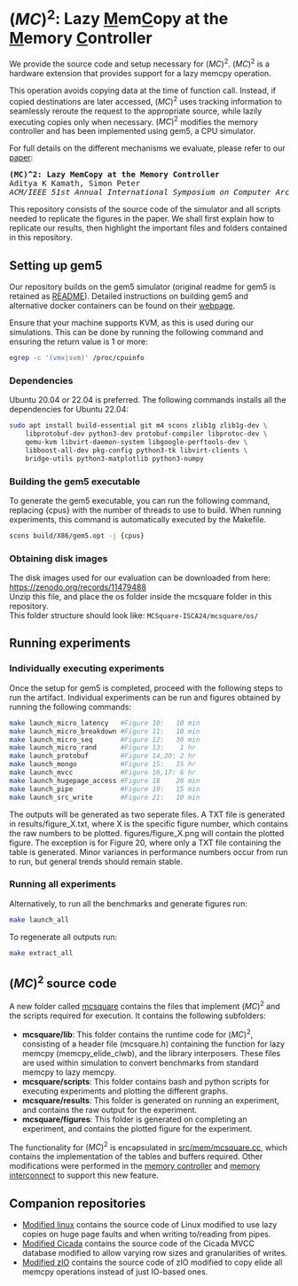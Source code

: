 
# $(MC)^{2}$: Lazy <ins>M</ins>em<ins>C</ins>opy at the <ins>M</ins>emory <ins>C</ins>ontroller

We provide the source code and setup necessary for $(MC)^{2}$. 
$(MC)^{2}$ is a hardware extension that provides support for a lazy memcpy operation. 

This operation avoids copying data at the time of function call.  Instead, if copied destinations are later accessed, $(MC)^{2}$ uses tracking information to seamlessly reroute the request to the appropriate source, while lazily executing copies only when necessary. $(MC)^{2}$ modifies the memory controller and has been implemented using gem5, a CPU simulator.

For full details on the different mechanisms we evaluate, please refer to our [paper](https://akkamath.github.io/publication/ISCA24-MCSquare):
<pre>
<b>(MC)^2: Lazy MemCopy at the Memory Controller</b>
Aditya K Kamath, Simon Peter
<i>ACM/IEEE 51st Annual International Symposium on Computer Architecture (ISCA), 2024</i>
</pre>

This repository consists of the source code of the simulator and all scripts needed to replicate the figures in the paper.
We shall first explain how to replicate our results, then highlight the important files and folders contained in this repository.

## Setting up gem5
Our repository builds on the gem5 simulator (original readme for gem5 is retained as [README](./README)).
Detailed instructions on building gem5 and alternative docker containers can be found on their [webpage](https://www.gem5.org/documentation/general_docs/building).

Ensure that your machine supports KVM, as this is used during our simulations. This can be done by running the following command and ensuring the return value is 1 or more:
```bash
egrep -c '(vmx|svm)' /proc/cpuinfo
```

### Dependencies
Ubuntu 20.04 or 22.04 is preferred.
The following commands installs all the dependencies for Ubuntu 22.04:
```bash
sudo apt install build-essential git m4 scons zlib1g zlib1g-dev \
    libprotobuf-dev python3-dev protobuf-compiler libprotoc-dev \
    qemu-kvm libvirt-daemon-system libgoogle-perftools-dev \
    libboost-all-dev pkg-config python3-tk libvirt-clients \
    bridge-utils python3-matplotlib python3-numpy
```

### Building the gem5 executable
To generate the gem5 executable, you can run the following command, replacing {cpus} with the number of threads to use to build. 
When running experiments, this command is automatically executed by the Makefile. 
```bash
scons build/X86/gem5.opt -j {cpus}
```

### Obtaining disk images
The disk images used for our evaluation can be downloaded from here: https://zenodo.org/records/11479488   
Unzip this file, and place the os folder inside the mcsquare folder in this repository.   
This folder structure should look like: ```MCSquare-ISCA24/mcsquare/os/```

## Running experiments

### Individually executing experiments

Once the setup for gem5 is completed, proceed with the following steps to run the artifact. 
Individual experiments can be run and figures obtained by running the following commands:
```bash
make launch_micro_latency   #Figure 10:   10 min
make launch_micro_breakdown #Figure 11:   10 min
make launch_micro_seq       #Figure 12:   30 min
make launch_micro_rand      #Figure 13:    1 hr
make launch_protobuf        #Figure 14,20: 2 hr
make launch_mongo           #Figure 15:   15 hr
make launch_mvcc            #Figure 16,17: 6 hr
make launch_hugepage_access #Figure 18    20 min
make launch_pipe            #Figure 19:   15 min
make launch_src_write       #Figure 21:   10 min
```
The outputs will be generated as two seperate files. A TXT file is generated in results/figure_X.txt, where X is the specific figure number, which contains the raw numbers to be plotted. figures/figure_X.png will contain the plotted figure. The exception is for Figure 20, where only a TXT file containing the table is generated.
Minor variances in performance numbers occur from run to run, but general trends should remain stable.

### Running all experiments

Alternatively, to run all the benchmarks and generate figures run:
```bash
make launch_all 
```
To regenerate all outputs run: 
```bash
make extract_all
```

## $(MC)^{2}$ source code
A new folder called [mcsquare](./mcsquare) contains the files that implement $(MC)^{2}$ and the scripts required for execution. It contains the following subfolders:
- **mcsquare/lib**: This folder contains the runtime code for $(MC)^{2}$, consisting of a header file (mcsquare.h) containing the function for lazy memcpy (memcpy_elide_clwb), and the library interposers. These files are used within simulation to convert benchmarks from standard memcpy to lazy memcpy. 
- **mcsquare/scripts**: This folder contains bash and python scripts for executing experiments and plotting the different graphs.
- **mcsquare/results**: This folder is generated on running an experiment, and contains the raw output for the experiment.
- **mcsquare/figures**: This folder is generated on completing an experiment, and contains the plotted figure for the experiment.

The functionality for $(MC)^{2}$ is encapsulated in [src/mem/mcsquare.cc](./src/mem/mcsquare.cc), which contains the implementation of the tables and buffers required. Other modifications were performed in the [memory controller](./src/mem/mem_ctrl.cc) and [memory interconnect](./src/mem/coherent_xbar.cc) to support this new feature.

## Companion repositories
- [Modified linux](https://github.com/AKKamath/linux-5.7) contains the source code of Linux modified to use lazy copies on huge page faults and when writing to/reading from pipes.
- [Modified Cicada](https://github.com/AKKamath/cicada-engine) contains the source code of the Cicada MVCC database modified to allow varying row sizes and granularities of writes.
- [Modified zIO](https://github.com/AKKamath/zIO) contains the source code of zIO modified to copy elide all memcpy operations instead of just IO-based ones.
